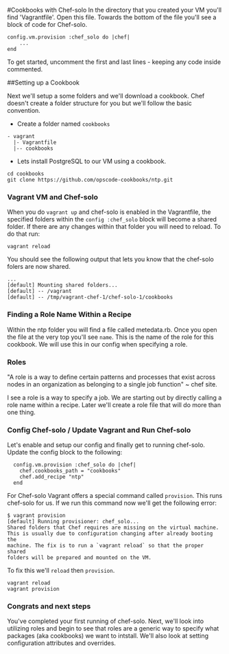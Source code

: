 #Cookbooks with Chef-solo
In the directory that you created your VM you'll find 'Vagrantfile'. Open this file. Towards the bottom of the file you'll see a block of code for Chef-solo.

```
config.vm.provision :chef_solo do |chef|
    ...
end
```
To get started, uncomment the first and last lines - keeping any code inside commented.

##Setting up a Cookbook

Next we'll setup a some folders and we'll download a cookbook. Chef doesn't create a folder structure for you but we'll follow the basic convention.<br />

- Create a folder named `cookbooks`

```
- vagrant
  |- Vagrantfile
  |-- cookbooks
```

- Lets install PostgreSQL to our VM using a cookbook.
```
cd cookbooks
git clone https://github.com/opscode-cookbooks/ntp.git
```

### Vagrant VM and Chef-solo
When you do `vagrant up` and chef-solo is enabled in the Vagrantfile, the specified folders within the `config :chef_solo` block will become a shared folder. If there are any changes within that folder you will need to reload. To do that run:
```
vagrant reload
```
You should see the following output that lets you know that the chef-solo folers are now shared.
```
...
[default] Mounting shared folders...
[default] -- /vagrant
[default] -- /tmp/vagrant-chef-1/chef-solo-1/cookbooks
```

### Finding a Role Name Within a Recipe
Within the ntp folder you will find a file called metedata.rb. Once you open the file at the very top you'll see `name`. This is the name of the role for this cookbook. We will use this in our config when specifying a role.

### Roles
"A role is a way to define certain patterns and processes that exist across nodes in an organization as belonging to a single job function" ~ chef site.

I see a role is a way to specify a job. We are starting out by directly calling a role name within a recipe. Later we'll create a role file that will do more than one thing. 

### Config Chef-solo / Update Vagrant and Run Chef-solo
Let's enable and setup our config and finally get to running chef-solo. Update the config block to the following:
```
  config.vm.provision :chef_solo do |chef|
    chef.cookbooks_path = "cookbooks"
    chef.add_recipe "ntp"
  end
```

For Chef-solo Vagrant offers a special command called `provision`. This runs chef-solo for us. If we run this command now we'll get the following error:
```
$ vagrant provision
[default] Running provisioner: chef_solo...
Shared folders that Chef requires are missing on the virtual machine.
This is usually due to configuration changing after already booting the
machine. The fix is to run a `vagrant reload` so that the proper shared
folders will be prepared and mounted on the VM.
```
To fix this we'll `reload` then `provision`.
```
vagrant reload
vagrant provision
```

### Congrats and next steps

You've completed your first running of chef-solo. Next, we'll look into utilizing roles and begin to see that roles are a generic way to specify what packages (aka cookbooks) we want to intstall. We'll also look at setting configuration attributes and overrides. 
